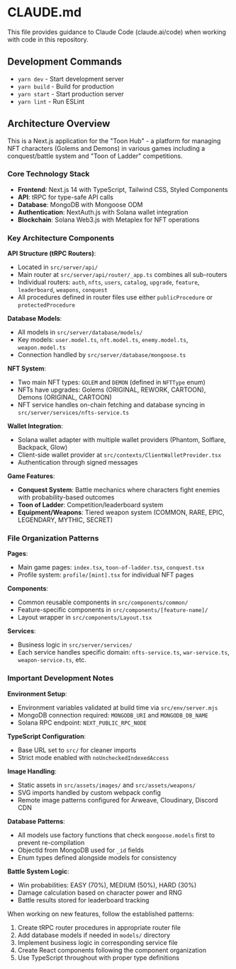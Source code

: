 # CLAUDE.md

This file provides guidance to Claude Code (claude.ai/code) when working with code in this repository.

## Development Commands

- `yarn dev` - Start development server
- `yarn build` - Build for production
- `yarn start` - Start production server
- `yarn lint` - Run ESLint

## Architecture Overview

This is a Next.js application for the "Toon Hub" - a platform for managing NFT characters (Golems and Demons) in various games including a conquest/battle system and "Toon of Ladder" competitions.

### Core Technology Stack
- **Frontend**: Next.js 14 with TypeScript, Tailwind CSS, Styled Components
- **API**: tRPC for type-safe API calls
- **Database**: MongoDB with Mongoose ODM
- **Authentication**: NextAuth.js with Solana wallet integration
- **Blockchain**: Solana Web3.js with Metaplex for NFT operations

### Key Architecture Components

**API Structure (tRPC Routers)**:
- Located in `src/server/api/`
- Main router at `src/server/api/router/_app.ts` combines all sub-routers
- Individual routers: `auth`, `nfts`, `users`, `catalog`, `upgrade`, `feature`, `leaderboard`, `weapons`, `conquest`
- All procedures defined in router files use either `publicProcedure` or `protectedProcedure`

**Database Models**:
- All models in `src/server/database/models/`
- Key models: `user.model.ts`, `nft.model.ts`, `enemy.model.ts`, `weapon.model.ts`
- Connection handled by `src/server/database/mongoose.ts`

**NFT System**:
- Two main NFT types: `GOLEM` and `DEMON` (defined in `NFTType` enum)
- NFTs have upgrades: Golems (ORIGINAL, REWORK, CARTOON), Demons (ORIGINAL, CARTOON)
- NFT service handles on-chain fetching and database syncing in `src/server/services/nfts-service.ts`

**Wallet Integration**:
- Solana wallet adapter with multiple wallet providers (Phantom, Solflare, Backpack, Glow)
- Client-side wallet provider at `src/contexts/ClientWalletProvider.tsx`
- Authentication through signed messages

**Game Features**:
- **Conquest System**: Battle mechanics where characters fight enemies with probability-based outcomes
- **Toon of Ladder**: Competition/leaderboard system
- **Equipment/Weapons**: Tiered weapon system (COMMON, RARE, EPIC, LEGENDARY, MYTHIC, SECRET)

### File Organization Patterns

**Pages**: 
- Main game pages: `index.tsx`, `toon-of-ladder.tsx`, `conquest.tsx`
- Profile system: `profile/[mint].tsx` for individual NFT pages

**Components**:
- Common reusable components in `src/components/common/`
- Feature-specific components in `src/components/[feature-name]/`
- Layout wrapper in `src/components/Layout.tsx`

**Services**:
- Business logic in `src/server/services/`
- Each service handles specific domain: `nfts-service.ts`, `war-service.ts`, `weapon-service.ts`, etc.

### Important Development Notes

**Environment Setup**:
- Environment variables validated at build time via `src/env/server.mjs`
- MongoDB connection required: `MONGODB_URI` and `MONGODB_DB_NAME`
- Solana RPC endpoint: `NEXT_PUBLIC_RPC_NODE`

**TypeScript Configuration**:
- Base URL set to `src/` for cleaner imports
- Strict mode enabled with `noUncheckedIndexedAccess`

**Image Handling**:
- Static assets in `src/assets/images/` and `src/assets/weapons/`
- SVG imports handled by custom webpack config
- Remote image patterns configured for Arweave, Cloudinary, Discord CDN

**Database Patterns**:
- All models use factory functions that check `mongoose.models` first to prevent re-compilation
- ObjectId from MongoDB used for `_id` fields
- Enum types defined alongside models for consistency

**Battle System Logic**:
- Win probabilities: EASY (70%), MEDIUM (50%), HARD (30%)
- Damage calculation based on character power and RNG
- Battle results stored for leaderboard tracking

When working on new features, follow the established patterns:
1. Create tRPC router procedures in appropriate router file
2. Add database models if needed in `models/` directory
3. Implement business logic in corresponding service file
4. Create React components following the component organization
5. Use TypeScript throughout with proper type definitions